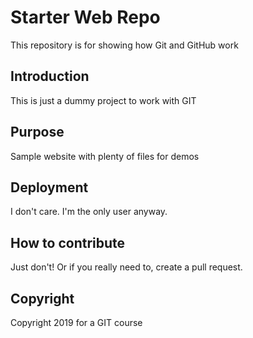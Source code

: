# Starter Web Repo

This repository is for showing how Git and GitHub work

## Introduction

This is just a dummy project to work with GIT

## Purpose

Sample website with plenty of files for demos

## Deployment

I don't care. I'm the only user anyway.

## How to contribute

Just don't!
Or if you really need to, create a pull request.

## Copyright

Copyright 2019 for a GIT course
